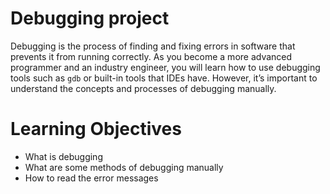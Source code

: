 # Debugging project

Debugging is the process of finding and fixing errors in software that prevents it from running correctly. As you become a more advanced programmer and an industry engineer, you will learn how to use debugging tools such as `gdb` or built-in tools that IDEs have. However, it’s important to understand the concepts and processes of debugging manually.

# Learning Objectives

* What is debugging
* What are some methods of debugging manually
* How to read the error messages
